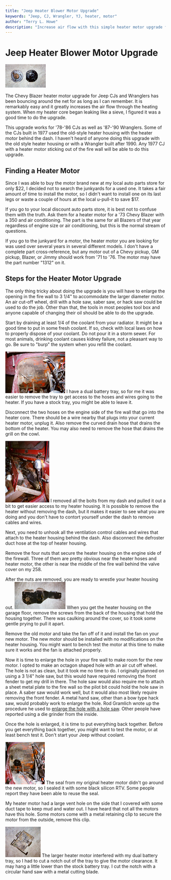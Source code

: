 ```yaml
---
title: "Jeep Heater Blower Motor Upgrade"
keywords: "Jeep, CJ, Wrangler, YJ, heater, motor"
author: "Terry L. Howe"
description: "Increase air flow with this simple heater motor upgrade for CJs and Wranglers"
---
```

# Jeep Heater Blower Motor Upgrade

[![Old and New Heater Motors](/img/body/heat5_.jpg)](/img/body/heat5.jpg) 

The Chevy Blazer heater motor upgrade for Jeep CJs and Wranglers has been bouncing around the net for as long as I can remember. It is remarkably easy and it greatly increases the air flow through the heating system. When my heater core began leaking like a sieve, I figured it was a good time to do the upgrade. 

This upgrade works for '78-'86 CJs as well as '87-'90 Wranglers. Some of the CJs built in 1977 used the old-style heater housing with the heater motor behind the dash. I haven't heard of anyone doing this upgrade with the old style heater housing or with a Wrangler built after 1990. Any 1977 CJ with a heater motor sticking out of the fire wall will be able to do this upgrade. 

## Finding a Heater Motor

Since I was able to buy the motor brand new at my local auto parts store for only $22, I decided not to search the junkyards for a used one. It takes a fair amount of time to install the motor, so I didn't want to install one on its last legs or waste a couple of hours at the local u-pull-it to save $17.

If you go to your local discount auto parts store, it is best not to confuse them with the truth. Ask them for a heater motor for a '73 Chevy Blazer with a 350 and air conditioning. The part is the same for all Blazers of that year regardless of engine size or air conditioning, but this is the normal stream of questions.

If you go to the junkyard for a motor, the heater motor you are looking for was used over several years in several different models. I don't have a complete part cross-reference, but any motor out of a Chevy pickup, GM pickup, Blazer, or Jimmy should work from '71 to '76. The motor may have the part number "1312" on it.

## Steps for the Heater Motor Upgrade

The only thing tricky about doing the upgrade is you will have to enlarge the opening in the fire wall to 3 1/4" to accommodate the larger diameter motor. An air cut-off wheel, drill with a hole saw, saber saw, or hack saw could be used to do the job. Other than that, the tools in most peoples tool box and anyone capable of changing their oil should be able to do the upgrade. 

Start by draining at least 1/4 of the coolant from your radiator. It might be a good time to put in some fresh coolant. If so, check with local laws on how to properly dispose of your coolant. Do not pour it in a storm sewer. For most animals, drinking coolant causes kidney failure, not a pleasant way to go. Be sure to "burp" the system when you refill the coolant. 

[![Fire wall with battery tray removed](/img/body/heat1_.jpg)](/img/body/heat1.jpg) I have a dual battery tray, so for me it was easier to remove the tray to get access to the hoses and wires going to the heater. If you have a stock tray, you might be able to leave it. 

Disconnect the two hoses on the engine side of the fire wall that go into the heater core. There should be a wire nearby that plugs into your current heater motor, unplug it. Also remove the curved drain hose that drains the bottom of the heater. You may also need to remove the hose that drains the grill on the cowl. 

[![Dash pulled back](/img/body/heat3_.jpg)](/img/body/heat3.jpg) I removed all the bolts from my dash and pulled it out a bit to get easier access to my heater housing. It is possible to remove the heater without removing the dash, but it makes it easier to see what you are doing and you don't have to contort yourself under the dash to remove cables and wires. 

Next, you need to unhook all the ventilation control cables and wires that attach to the heater housing behind the dash. Also disconnect the defroster duct hose at the top of heater housing. 

Remove the four nuts that secure the heater housing on the engine side of the firewall. Three of them are pretty obvious near the heater hoses and heater motor, the other is near the middle of the fire wall behind the valve cover on my 258. 

After the nuts are removed, you are ready to wrestle your heater housing out. [![Heater housing](/img/body/heat4_.jpg)](/img/body/heat4.jpg) When you get the heater housing on the garage floor, remove the screws from the back of the housing that hold the housing together. There was caulking around the cover, so it took some gentle prying to pull it apart. 

Remove the old motor and take the fan off of it and install the fan on your new motor. The new motor should be installed with no modifications on the heater housing. You might want to bench test the motor at this time to make sure it works and the fan is attached properly. 

Now it is time to enlarge the hole in your fire wall to make room for the new motor. I opted to make an octagon shaped hole with an air cut off wheel. The hole is not as clean, but it took me no time to do. I originally planned on using a 3 1/4" hole saw, but this would have required removing the front fender to get my drill in there. The hole saw would also require me to attach a sheet metal plate to the fire wall so the pilot bit could hold the hole saw in place. A saber saw would work well, but it would also most likely require removing the front fender. A metal hand saw, other than a bow type hack saw, would probably work to enlarge the hole. Rod Gramlich wrote up the procedure he used to [enlarge the hole with a hole saw](/body/heatsup.md). Other people have reported using a die grinder from the inside. 

Once the hole is enlarged, it is time to put everything back together. Before you get everything back together, you might want to test the motor, or at least bench test it. Don't start your Jeep without coolant. 

[![New heater motor installed](/img/body/heat6_.jpg)](/img/body/heat6.jpg) The seal from my original heater motor didn't go around the new motor, so I sealed it with some black silicon RTV. Some people report they have been able to reuse the seal. 

My heater motor had a large vent hole on the side that I covered with some duct tape to keep mud and water out. I have heard that not all the motors have this hole. Some motors come with a metal retaining clip to secure the motor from the outside, remove this clip. 

[![Battery tray with notch](/img/body/heat2_.jpg)](/img/body/heat2.jpg) The larger heater motor interfered with my dual battery tray, so I had to cut a notch out of the tray to give the motor clearance. It may hang a little lower than the stock battery tray. I cut the notch with a circular hand saw with a metal cutting blade.